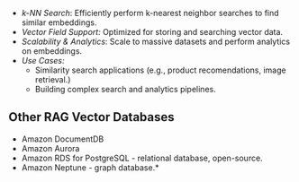 * *k-NN Search*: Efficiently perform k-nearest neighbor searches to find similar embeddings.
* *Vector Field Support:* Optimized for storing and searching vector data.
* *Scalability & Analytics*: Scale to massive datasets and perform analytics on embeddings.
* *Use Cases:*
	* Similarity search applications (e.g., product recomendations, image retrieval.)
	* Building complex search and analytics pipelines.
## Other RAG Vector Databases
* Amazon DocumentDB
* Amazon Aurora
* Amazon RDS for PostgreSQL - relational database, open-source.
* Amazon Neptune - graph database.*